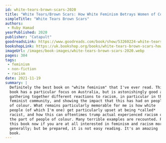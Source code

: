 ```yaml
---
id: white-tears-brown-scars-2020
title: "White Tears/Brown Scars: How White Feminism Betrays Women of Color"
simpleTitle: "White Tears Brown Scars"
authors: 
 - Ruby Hamad
yearPublished: 2020
publisher: "Catapult"
goodreadsLink: https://www.goodreads.com/book/show/53260224-white-tears-brown-scars
bookshopLink: https://uk.bookshop.org/books/white-tears-brown-scars-how-white-feminism-betrays-women-of-colour/9781398703087
imageUrl: /images/book-images/white-tears-brown-scars-2020.webp
pages: 304
tags: 
 - feminism 
 - non-fiction 
 - racism
date: 2021-11-19
summary: | 
  Definitely the best book on "white feminism" that I've ever read. This
  book has a particular focus on Australia, but is astonishingly good at
  gathering together different reactions to racism, in particular in the
  feminist community, and showing the impact that this has had on people
  of colour. What remains particularly memorable for me is how white
  people (of which I'm one) get particularly upset at being *called*
  racist, and how this can oftentimes trump actual experienced racism on
  the part of people of colour. Many terrible examples are recounted. Read
  this book now if you are at all interested in feminism and racism more
  generally; but be prepared, it is not easy reading. It's an amazing
  book.
---
```


